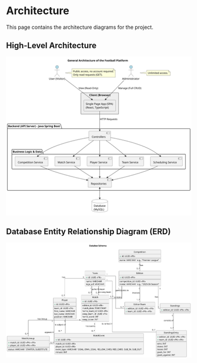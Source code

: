 # Architecture

This page contains the architecture diagrams for the project.

## High-Level Architecture

![Architecture](../out/docs/general-architecture/general-architecture.svg)

## Database Entity Relationship Diagram (ERD)

![Database ERD](../out/docs/database/database.svg)
